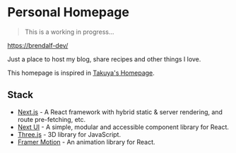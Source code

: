 # Personal Homepage

> This is a working in progress...

[https://brendalf-dev/](https://brendalf-dev/)

Just a place to host my blog, share recipes and other things I love.

This homepage is inspired in [Takuya's Homepage](https://www.craftz.dog).

## Stack

- [Next.js](https://nextjs.org/) - A React framework with hybrid static & server rendering, and route pre-fetching, etc.
- [Next UI](https://nextui.org/) - A simple, modular and accessible component library for React.
- [Three.js](https://threejs.org/) - 3D library for JavaScript.
- [Framer Motion](https://www.framer.com/motion/) - An animation library for React.
